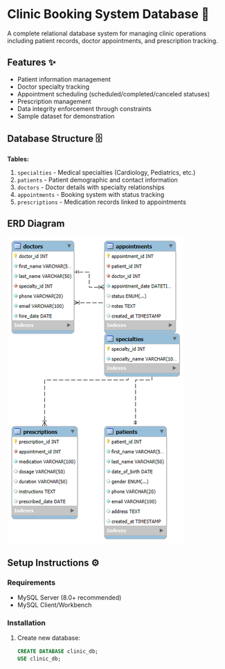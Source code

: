 # Clinic Booking System Database 🏥

A complete relational database system for managing clinic operations including patient records, doctor appointments, and prescription tracking.

## Features ✨
- Patient information management
- Doctor specialty tracking
- Appointment scheduling (scheduled/completed/canceled statuses)
- Prescription management
- Data integrity enforcement through constraints
- Sample dataset for demonstration

## Database Structure 🗄️
**Tables:**
1. `specialties` - Medical specialties (Cardiology, Pediatrics, etc.)
2. `patients` - Patient demographic and contact information
3. `doctors` - Doctor details with specialty relationships
4. `appointments` - Booking system with status tracking
5. `prescriptions` - Medication records linked to appointments

## ERD Diagram
![ERD Diagram](clinicdb_ERD.png)

## Setup Instructions ⚙️

### Requirements
- MySQL Server (8.0+ recommended)
- MySQL Client/Workbench

### Installation
1. Create new database:
   ```sql
   CREATE DATABASE clinic_db;
   USE clinic_db;
